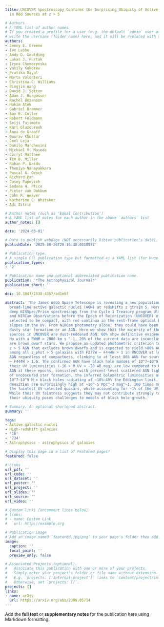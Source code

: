 ```yaml
---
title: UNCOVER Spectroscopy Confirms the Surprising Ubiquity of Active Galactic Nuclei
  in Red Sources at z > 5

# Authors
# A YAML list of author names
# If you created a profile for a user (e.g. the default `admin` user at `content/authors/admin/`), 
# write the username (folder name) here, and it will be replaced with their full name and linked to their profile.
authors:
- Jenny E. Greene
- Ivo Labbe
- Andy D. Goulding
- Lukas J. Furtak
- Iryna Chemerynska
- Vasily Kokorev
- Pratika Dayal
- Marta Volonteri
- Christina C. Williams
- Bingjie Wang
- David J. Setton
- Adam J. Burgasser
- Rachel Bezanson
- Hakim Atek
- Gabriel Brammer
- Sam E. Cutler
- Robert Feldmann
- Seiji Fujimoto
- Karl Glazebrook
- Anna de Graaff
- Gourav Khullar
- Joel Leja
- Danilo Marchesini
- Michael V. Maseda
- Jorryt Matthee
- Tim B. Miller
- Rohan P. Naidu
- Themiya Nanayakkara
- Pascal A. Oesch
- Richard Pan
- Casey Papovich
- Sedona H. Price
- Pieter van Dokkum
- John R. Weaver
- Katherine E. Whitaker
- Adi Zitrin

# Author notes (such as 'Equal Contribution')
# A YAML list of notes for each author in the above `authors` list
author_notes: []

date: '2024-03-01'

# Date to publish webpage (NOT necessarily Bibtex publication's date).
publishDate: '2025-08-26T20:16:38.031897Z'

# Publication type.
# A single CSL publication type but formatted as a YAML list (for Hugo requirements).
publication_types:
- '2'

# Publication name and optional abbreviated publication name.
publication: '*The Astrophysical Journal*'
publication_short: ''

doi: 10.3847/1538-4357/ad1e5f

abstract: 'The James Webb Space Telescope is revealing a new population of dust-reddened
  broad-line active galactic nuclei (AGN) at redshifts z gtrsim 5. Here we present
  deep NIRSpec/Prism spectroscopy from the Cycle 1 Treasury program Ultradeep NIRSpec
  and NIRCam ObserVations before the Epoch of Reionization (UNCOVER) of 15 AGN candidates
  selected to be compact, with red continua in the rest-frame optical but with blue
  slopes in the UV. From NIRCam photometry alone, they could have been dominated by
  dusty star formation or an AGN. Here we show that the majority of the compact red
  sources in UNCOVER are dust-reddened AGN: 60% show definitive evidence for broad-line
  Hα with a FWHM > 2000 km s ^‑1, 20% of the current data are inconclusive, and 20%
  are brown dwarf stars. We propose an updated photometric criterion to select red
  z > 5 AGN that excludes brown dwarfs and is expected to yield >80% AGN. Remarkably,
  among all z_phot > 5 galaxies with F277W – F444W > 1 in UNCOVER at least 33% are
  AGN regardless of compactness, climbing to at least 80% AGN for sources with F277W
  – F444W > 1.6. The confirmed AGN have black hole masses of 10^7–10^9 M_⊙. While
  their UV luminosities (‑16 > M_UV > ‑20 AB mag) are low compared to UV-selected
  AGN at these epochs, consistent with percent-level scattered AGN light or low levels
  of unobscured star formation, the inferred bolometric luminosities are typical of
  10^7–10^9 M_⊙ black holes radiating at ∼10%–40% the Eddington limit. The number
  densities are surprisingly high at ∼10^‑5 Mpc^‑3 mag^‑1, 100 times more common than
  the faintest UV-selected quasars, while accounting for ∼1% of the UV-selected galaxies.
  While their UV faintness suggests they may not contribute strongly to reionization,
  their ubiquity poses challenges to models of black hole growth.'

# Summary. An optional shortened abstract.
summary: ''

tags:
- Active galactic nuclei
- High-redshift galaxies
- '16'
- '734'
- Astrophysics - astrophysics of galaxies

# Display this page in a list of Featured pages?
featured: false

# Links
url_pdf: ''
url_code: ''
url_dataset: ''
url_poster: ''
url_project: ''
url_slides: ''
url_source: ''
url_video: ''

# Custom links (uncomment lines below)
# links:
# - name: Custom Link
#   url: http://example.org

# Publication image
# Add an image named `featured.jpg/png` to your page's folder then add a caption below.
image:
  caption: ''
  focal_point: ''
  preview_only: false

# Associated Projects (optional).
#   Associate this publication with one or more of your projects.
#   Simply enter your project's folder or file name without extension.
#   E.g. `projects: ['internal-project']` links to `content/project/internal-project/index.md`.
#   Otherwise, set `projects: []`.
projects: []
links:
- name: arXiv
  url: https://arxiv.org/abs/2309.05714
---
```


Add the **full text** or **supplementary notes** for the publication here using Markdown formatting.
